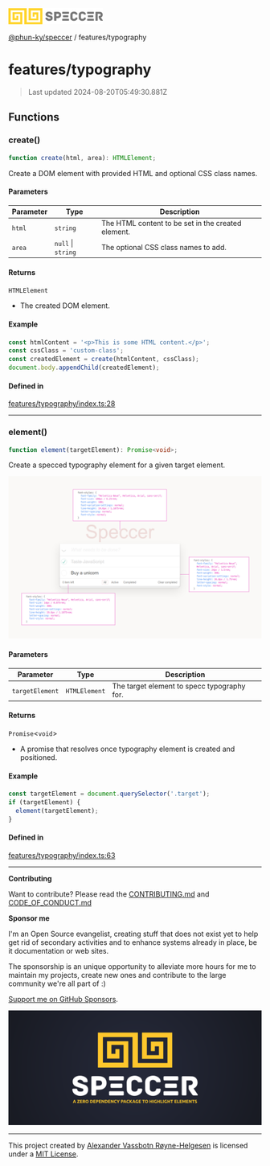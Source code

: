 <div>
  <img alt="SPECCER logo" src="https://raw.githubusercontent.com/phun-ky/speccer/main/public/logo-speccer-horizontal-colored-package.svg?raw=true" style="max-height:32px;" />
</div>

[@phun-ky/speccer](../README.md) / features/typography

# features/typography

> Last updated 2024-08-20T05:49:30.881Z

## Functions

### create()

```ts
function create(html, area): HTMLElement;
```

Create a DOM element with provided HTML and optional CSS class names.

#### Parameters

| Parameter | Type               | Description                                        |
| --------- | ------------------ | -------------------------------------------------- |
| `html`    | `string`           | The HTML content to be set in the created element. |
| `area`    | `null` \| `string` | The optional CSS class names to add.               |

#### Returns

`HTMLElement`

- The created DOM element.

#### Example

```ts
const htmlContent = '<p>This is some HTML content.</p>';
const cssClass = 'custom-class';
const createdElement = create(htmlContent, cssClass);
document.body.appendChild(createdElement);
```

#### Defined in

[features/typography/index.ts:28](https://github.com/phun-ky/speccer/blob/main/src/features/typography/index.ts#L28)

---

### element()

```ts
function element(targetElement): Promise<void>;
```

Create a specced typography element for a given target element.

![typography](https://github.com/phun-ky/speccer/blob/main/public/typography.png?raw=true)

#### Parameters

| Parameter       | Type          | Description                                 |
| --------------- | ------------- | ------------------------------------------- |
| `targetElement` | `HTMLElement` | The target element to specc typography for. |

#### Returns

`Promise`\<`void`>

- A promise that resolves once typography element is created and positioned.

#### Example

```ts
const targetElement = document.querySelector('.target');
if (targetElement) {
  element(targetElement);
}
```

#### Defined in

[features/typography/index.ts:63](https://github.com/phun-ky/speccer/blob/main/src/features/typography/index.ts#L63)

---

**Contributing**

Want to contribute? Please read the [CONTRIBUTING.md](https://github.com/phun-ky/speccer/blob/main/CONTRIBUTING.md) and [CODE_OF_CONDUCT.md](https://github.com/phun-ky/speccer/blob/main/CODE_OF_CONDUCT.md)

**Sponsor me**

I'm an Open Source evangelist, creating stuff that does not exist yet to help get rid of secondary activities and to enhance systems already in place, be it documentation or web sites.

The sponsorship is an unique opportunity to alleviate more hours for me to maintain my projects, create new ones and contribute to the large community we're all part of :)

[Support me on GitHub Sponsors](https://github.com/sponsors/phun-ky).

![Speccer banner, with logo and slogan: A zero dependency package to highlight elements](https://github.com/phun-ky/speccer/blob/main/public/speccer-banner.png?raw=true)

---

This project created by [Alexander Vassbotn Røyne-Helgesen](http://phun-ky.net) is licensed under a [MIT License](https://choosealicense.com/licenses/mit/).
